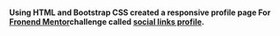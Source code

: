 #### Using HTML and Bootstrap CSS created a responsive profile page For [Fronend Mentor](https://www.frontendmentor.io/)challenge called [social links profile](https://www.frontendmentor.io/challenges/social-links-profile-UG32l9m6dQ/hub).
